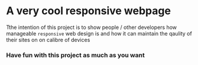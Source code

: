 # A very cool responsive webpage
Tthe intention of this project is to show people / other developers how manageable `responsive` web design is and how it can maintain the qaulity of their
sites on on calibre of devices

### Have fun with this project as much as you want

